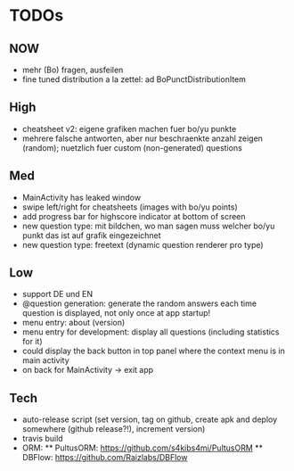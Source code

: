 
# TODOs

## NOW
* mehr (Bo) fragen, ausfeilen
* fine tuned distribution a la zettel: ad BoPunctDistributionItem

## High
* cheatsheet v2: eigene grafiken machen fuer bo/yu punkte
* mehrere falsche antworten, aber nur beschraenkte anzahl zeigen (random); nuetzlich fuer custom (non-generated) questions

## Med
* MainActivity has leaked window
* swipe left/right for cheatsheets (images with bo/yu points)
* add progress bar for highscore indicator at bottom of screen
* new question type: mit bildchen, wo man sagen muss welcher bo/yu punkt das ist auf grafik eingezeichnet
* new question type: freetext (dynamic question renderer pro type)

## Low
* support DE und EN
* @question generation: generate the random answers each time question is displayed, not only once at app startup!
* menu entry: about (version)
* menu entry for development: display all questions (including statistics for it)
* could display the back button in top panel where the context menu is in main activity
* on back for MainActivity -> exit app

## Tech
* auto-release script (set version, tag on github, create apk and deploy somewhere (github release?!), increment version)
* travis build
* ORM:
** PultusORM: https://github.com/s4kibs4mi/PultusORM
** DBFlow: https://github.com/Raizlabs/DBFlow
